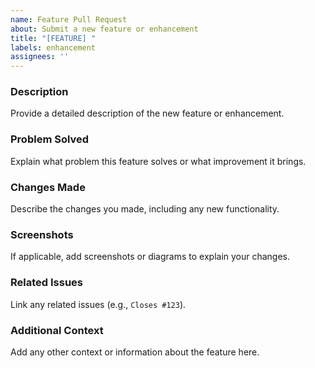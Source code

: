 ```yaml
---
name: Feature Pull Request
about: Submit a new feature or enhancement
title: "[FEATURE] "
labels: enhancement
assignees: ''
---
```


### **Description**

Provide a detailed description of the new feature or enhancement.

### **Problem Solved**

Explain what problem this feature solves or what improvement it brings.

### **Changes Made**

Describe the changes you made, including any new functionality.

### **Screenshots**

If applicable, add screenshots or diagrams to explain your changes.

### **Related Issues**

Link any related issues (e.g., `Closes #123`).

### **Additional Context**

Add any other context or information about the feature here.
